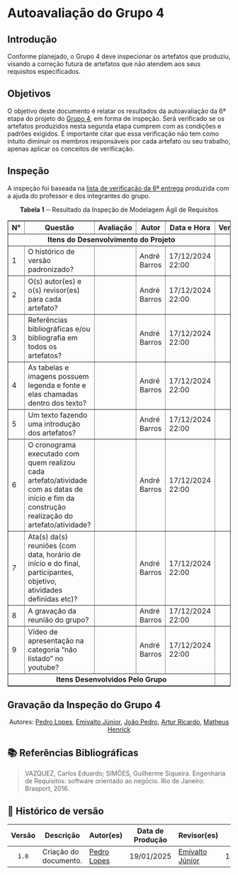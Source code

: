 # Autoavaliação do Grupo 4

## Introdução

Conforme planejado, o Grupo 4 deve inspecionar os artefatos que produziu, visando a correção futura de artefatos que não atendem aos seus requisitos especificados.

## Objetivos

O objetivo deste documento é relatar os resultados da autoavaliação da 6ª etapa do projeto do [Grupo 4](https://requisitos-de-software.github.io/2024.2-MeuSUSDigital/), em forma de inspeção. Será verificado se os artefatos produzidos nesta segunda etapa cumprem com as condições e padrões exigidos. É importante citar que essa verificação não tem como intuito diminuir os membros responsáveis por cada artefato ou seu trabalho, apenas aplicar os conceitos de verificação.

## Inspeção

A inspeção foi baseada na [lista de verificação da 6ª entrega](../../lista_verif/entrega6.md) produzida com a ajuda do professor e dos integrantes do grupo.

<center>

**Tabela 1** ─ Resultado da Inspeção de Modelagem Ágil de Requisitos

<table border="1">
  <thead>
    <tr>
      <th>N°</th>
      <th>Questão</th>
      <th>Avaliação</th>
      <th>Autor</th>
      <th>Data e Hora</th>
      <th>Versão</th>
    </tr>
  </thead>
    <tbody>
    <tr>
      <td colspan="5" style="text-align: center; font-weight: bold;">Itens do Desenvolvimento do Projeto</td>
    </tr>
    <tr>
      <td>1</td>
      <td>O histórico de versão padronizado?</td>
      <td></td>
      <td>André Barros</td>
      <td>17/12/2024 22:00</td>
      <td></td>
    </tr>
    <tr>
      <td>2</td>
      <td>O(s) autor(es) e o(s) revisor(es) para cada artefato?</td>
      <td></td>
      <td>André Barros</td>
      <td>17/12/2024 22:00</td>
      <td></td>
    </tr>
    <tr>
      <td>3</td>
      <td>Referências bibliográficas e/ou bibliografia em todos os artefatos?</td>
      <td></td>
      <td>André Barros</td>
      <td>17/12/2024 22:00</td>
      <td></td>
    </tr>
    <tr>
      <td>4</td>
      <td>As tabelas e imagens possuem legenda e fonte e elas chamadas dentro dos texto?</td>
      <td></td>
      <td>André Barros</td>
      <td>17/12/2024 22:00</td>
      <td></td>
    </tr>
    <tr>
      <td>5</td>
      <td>Um texto fazendo uma introdução dos artefatos?</td>
      <td></td>
      <td>André Barros</td>
      <td>17/12/2024 22:00</td>
      <td></td>
    </tr>
    <tr>
      <td>6</td>
      <td>O cronograma executado com quem realizou cada artefato/atividade com as datas de início e fim da construção realização do artefato/atividade?</td>
      <td></td>
      <td>André Barros</td>
      <td>17/12/2024 22:00</td>
      <td></td>
    </tr>
    <tr>
      <td>7</td>
      <td>Ata(s) da(s) reuniões (com data, horário de início e do final, participantes, objetivo, atividades definidas etc)?</td>
      <td></td>
      <td>André Barros</td>
      <td>17/12/2024 22:00</td>
      <td></td>
    </tr>
    <tr>
      <td>8</td>
      <td>A gravação da reunião do grupo?</td>
      <td></td>
      <td>André Barros</td>
      <td>17/12/2024 22:00</td>
      <td></td>
    </tr>
    <tr>
      <td>9</td>
      <td>Vídeo de apresentação na categoria “não listado” no youtube?</td>
      <td></td>
      <td>André Barros</td>
      <td>17/12/2024 22:00</td>
      <td></td>
    </tr>
  </tbody>
  <tbody>
    <tr>
      <td colspan="5" style="text-align: center; font-weight: bold;">Itens Desenvolvidos Pelo Grupo</td>
    </tr>
</table>


</center>


## Gravação da Inspeção do Grupo 4



<div align="center">
  <p>Autores: <a href="https://github.com/pLopess">Pedro Lopes</a>, <a href="https://github.com/EmivaltoJrr">Emivalto Júnior</a>, <a href="https://github.com/JoosPerro">João Pedro</a>, <a href="https://github.com/algorithmorphic">Artur Ricardo</a>, <a href="https://github.com/MatheusHenrickSantos">Matheus Henrick</a></p>
</div>



## 📚 Referências Bibliográficas

> VAZQUEZ, Carlos Eduardo; SIMÕES, Guilherme Siqueira. Engenharia de Requisitos: software orientado ao negócio. Rio de Janeiro: Brasport, 2016.
>

## 📑 Histórico de versão

| Versão | Descrição | Autor(es) | Data de Produção | Revisor(es) | Data de Revisão | 
| :----: | --------- | --------- | :--------------: | ----------- | :-------------: |
| `1.0`  | Criação do documento. | [Pedro Lopes](https://github.com/pLopess) | 19/01/2025 | [Emivalto Júnior](https://github.com/EmivaltoJrr) | 19/01/2025 |